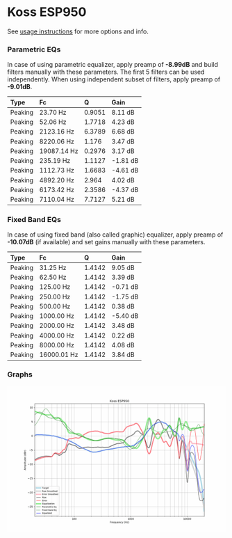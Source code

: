 # Koss ESP950
See [usage instructions](https://github.com/jaakkopasanen/AutoEq#usage) for more options and info.

### Parametric EQs
In case of using parametric equalizer, apply preamp of **-8.99dB** and build filters manually
with these parameters. The first 5 filters can be used independently.
When using independent subset of filters, apply preamp of **-9.01dB**.

| Type    | Fc          |      Q | Gain     |
|:--------|:------------|:-------|:---------|
| Peaking | 23.70 Hz    | 0.9051 | 8.11 dB  |
| Peaking | 52.06 Hz    | 1.7718 | 4.23 dB  |
| Peaking | 2123.16 Hz  | 6.3789 | 6.68 dB  |
| Peaking | 8220.06 Hz  | 1.176  | 3.47 dB  |
| Peaking | 19087.14 Hz | 0.2976 | 3.17 dB  |
| Peaking | 235.19 Hz   | 1.1127 | -1.81 dB |
| Peaking | 1112.73 Hz  | 1.6683 | -4.61 dB |
| Peaking | 4892.20 Hz  | 2.964  | 4.02 dB  |
| Peaking | 6173.42 Hz  | 2.3586 | -4.37 dB |
| Peaking | 7110.04 Hz  | 7.7127 | 5.21 dB  |

### Fixed Band EQs
In case of using fixed band (also called graphic) equalizer, apply preamp of **-10.07dB**
(if available) and set gains manually with these parameters.

| Type    | Fc          |      Q | Gain     |
|:--------|:------------|:-------|:---------|
| Peaking | 31.25 Hz    | 1.4142 | 9.05 dB  |
| Peaking | 62.50 Hz    | 1.4142 | 3.39 dB  |
| Peaking | 125.00 Hz   | 1.4142 | -0.71 dB |
| Peaking | 250.00 Hz   | 1.4142 | -1.75 dB |
| Peaking | 500.00 Hz   | 1.4142 | 0.38 dB  |
| Peaking | 1000.00 Hz  | 1.4142 | -5.40 dB |
| Peaking | 2000.00 Hz  | 1.4142 | 3.48 dB  |
| Peaking | 4000.00 Hz  | 1.4142 | 0.22 dB  |
| Peaking | 8000.00 Hz  | 1.4142 | 4.08 dB  |
| Peaking | 16000.01 Hz | 1.4142 | 3.84 dB  |

### Graphs
![](./Koss%20ESP950.png)